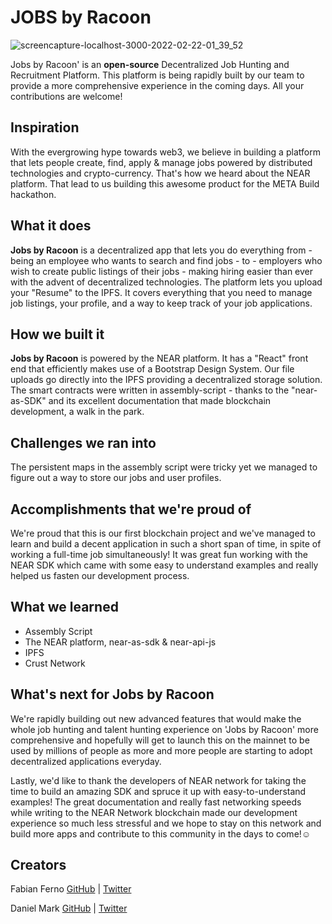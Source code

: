 # JOBS by Racoon

![screencapture-localhost-3000-2022-02-22-01_39_52](https://user-images.githubusercontent.com/26758790/155025344-660e06e7-8d73-4bfa-b974-2f50e6410815.png)

Jobs by Racoon' is an **open-source** Decentralized Job Hunting and Recruitment Platform. This platform is being rapidly built by our team to provide a more comprehensive experience in the coming days. All your contributions are welcome!

## Inspiration
With the evergrowing hype towards web3, we believe in building a platform that lets people create, find, apply & manage jobs powered by distributed technologies and crypto-currency. That's how we heard about the NEAR platform. That lead to us building this awesome product for the META Build hackathon.

## What it does
**Jobs by Racoon**  is a decentralized app that lets you do everything from - being an employee who wants to search and find jobs - to - employers who wish to create public listings of their jobs - making hiring easier than ever with the advent of decentralized technologies. The platform lets you upload your "Resume" to the IPFS. It covers everything that you need to manage job listings, your profile, and a way to keep track of your job applications.

## How we built it
**Jobs by Racoon** is powered by the NEAR platform. It has a "React" front end that efficiently makes use of a Bootstrap Design System.  Our file uploads go directly into the IPFS providing a decentralized storage solution. The smart contracts were written in assembly-script - thanks to the "near-as-SDK" and its excellent documentation that made blockchain development, a walk in the park.

## Challenges we ran into
The persistent maps in the assembly script were tricky yet we managed to figure out a way to store our jobs and user profiles.

## Accomplishments that we're proud of
We're proud that this is our first blockchain project and we've managed to learn and build a decent application in such a short span of time, in spite of working a full-time job simultaneously! It was great fun working with the NEAR SDK which came with some easy to understand examples and really helped us fasten our development process.

## What we learned
- Assembly Script
- The NEAR platform, near-as-sdk & near-api-js
- IPFS
- Crust Network

## What's next for Jobs by Racoon
We're rapidly building out new advanced features that would make the whole job hunting and talent hunting experience on 'Jobs by Racoon' more comprehensive and hopefully will get to launch this on the mainnet to be used by millions of people as more and more people are starting to adopt decentralized applications everyday.

Lastly, we'd like to thank the developers of NEAR network for taking the time to build an amazing SDK and spruce it up with easy-to-understand examples! The great documentation and really fast networking speeds while writing to the NEAR Network blockchain made our development experience so much less stressful and we hope to stay on this network and build more apps and contribute to this community in the days to come!☺️

## Creators
Fabian Ferno
[GitHub](https://github.com/fabianferno) | [Twitter](https://twitter.com/fabianferno)

Daniel Mark
[GitHub](https://github.com/thedanielmark) | [Twitter](https://twitter.com/the_danielmark)
